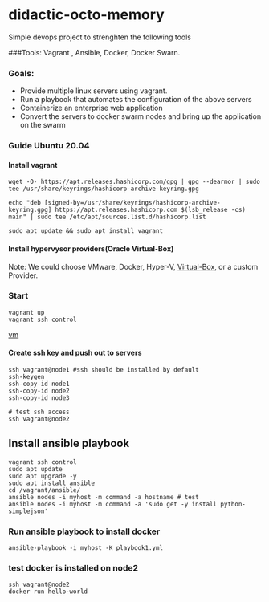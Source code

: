 # didactic-octo-memory

Simple devops project to strenghten the following tools

###Tools:
Vagrant , Ansible, Docker, Docker Swarn.

### Goals:
- Provide multiple linux servers using vagrant.
- Run a playbook that automates the configuration of the above servers
- Containerize an enterprise web application
- Convert the servers to docker swarm nodes and bring up the application on the swarm


### Guide Ubuntu 20.04
#### Install vagrant
```
wget -O- https://apt.releases.hashicorp.com/gpg | gpg --dearmor | sudo tee /usr/share/keyrings/hashicorp-archive-keyring.gpg

echo "deb [signed-by=/usr/share/keyrings/hashicorp-archive-keyring.gpg] https://apt.releases.hashicorp.com $(lsb_release -cs) main" | sudo tee /etc/apt/sources.list.d/hashicorp.list

sudo apt update && sudo apt install vagrant
```

#### Install hypervysor providers(Oracle Virtual-Box)
Note: We could choose VMware, Docker, Hyper-V, [Virtual-Box](https://www.virtualbox.org/wiki/Linux_Downloads), or a custom Provider.

### Start
```
vagrant up
vagrant ssh control
```
[vm](./assets/vagrant_up.png)

#### Create ssh key and push out to servers
```
ssh vagrant@node1 #ssh should be installed by default
ssh-keygen
ssh-copy-id node1
ssh-copy-id node2
ssh-copy-id node3

# test ssh access
ssh vagrant@node2
```
## Install ansible playbook 
```
vagrant ssh control
sudo apt update
sudo apt upgrade -y
sudo apt install ansible
cd /vagrant/ansible/
ansible nodes -i myhost -m command -a hostname # test
ansible nodes -i myhost -m command -a 'sudo get -y install python-simplejson'
```
### Run ansible playbook to install docker
```ansible-playbook -i myhost -K playbook1.yml```

### test docker is installed on node2
```
ssh vagrant@node2
docker run hello-world
```